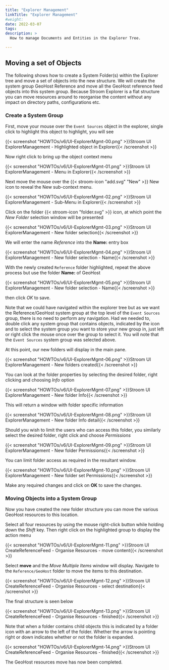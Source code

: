```yaml
---
title: "Explorer Management"
linkTitle: "Explorer Management"
#weight:
date: 2022-03-07
tags: 
description: >
  How to manage Documents and Entities in the Explorer Tree.

---
```


<!-- Created with Stroom v6.1-beta.16  -->

## Moving a set of Objects

The following shows how to create a System Folder(s) within the Explorer tree and move a set of objects into the new structure.
We will create the system group GeoHost Reference and move all the GeoHost reference feed objects into this system group.
Because Stroom Explorer is a flat structure you can move resources around to reorganise the content without any impact on directory paths, configurations etc.


### Create a System Group

First, move your mouse over the `Event Sources` object in the explorer, single click to highlight this object to highlight, you will see

{{< screenshot "HOWTOs/v6/UI-ExplorerMgmt-00.png" >}}Stroom UI ExplorerManagement - Highlighted object in Explorer{{< /screenshot >}}

Now right click to bring up the object context menu

{{< screenshot "HOWTOs/v6/UI-ExplorerMgmt-01.png" >}}Stroom UI ExplorerManagement - Menu in Explorer{{< /screenshot >}}

Next move the mouse over the {{< stroom-icon "add.svg" "New" >}} New icon to reveal the New sub-context menu.

{{< screenshot "HOWTOs/v6/UI-ExplorerMgmt-02.png" >}}Stroom UI ExplorerManagement - Sub-Menu in Explorer{{< /screenshot >}}

Click on the folder {{< stroom-icon "folder.svg" >}} icon, at which point the _New Folder_ selection window will be presented

{{< screenshot "HOWTOs/v6/UI-ExplorerMgmt-03.png" >}}Stroom UI ExplorerManagement - New folder selection{{< /screenshot >}}

We will enter the name _Reference_ into the **Name:** entry box

{{< screenshot "HOWTOs/v6/UI-ExplorerMgmt-04.png" >}}Stroom UI ExplorerManagement - New folder selection - Name{{< /screenshot >}}

With the newly created `Reference` folder highlighted, repeat the above process but use the folder **Name:** of GeoHost

{{< screenshot "HOWTOs/v6/UI-ExplorerMgmt-05.png" >}}Stroom UI ExplorerManagement - New folder selection - Name{{< /screenshot >}}

then click _OK_ to save.

Note that we could have navigated within the explorer tree but as we want the Reference/GeoHost system group at the top level of the `Event Sources` group, there is no need to perform any navigation.
Had we needed to, double click any system group that contains objects, indicated by the   icon and to select the system group you want to store your new group in, just left or right click the mouse once over the group to select it.
You will note that the `Event Sources` system group was selected above.

At this point, our new folders will display in the main pane.

{{< screenshot "HOWTOs/v6/UI-ExplorerMgmt-06.png" >}}Stroom UI ExplorerManagement - New folders created{{< /screenshot >}}

You can look at the folder properties by selecting the desired folder, right clicking and choosing *Info* option

{{< screenshot "HOWTOs/v6/UI-ExplorerMgmt-07.png" >}}Stroom UI ExplorerManagement - New folder Info{{< /screenshot >}}

This will return a window with folder specific information

{{< screenshot "HOWTOs/v6/UI-ExplorerMgmt-08.png" >}}Stroom UI ExplorerManagement - New folder Info detail{{< /screenshot >}}

Should you wish to limit the users who can access this folder, you similarly select the desired folder, right click and choose *Permissions*

{{< screenshot "HOWTOs/v6/UI-ExplorerMgmt-09.png" >}}Stroom UI ExplorerManagement - New folder Permissions{{< /screenshot >}}

You can limit folder access as required in the resultant window. 

{{< screenshot "HOWTOs/v6/UI-ExplorerMgmt-10.png" >}}Stroom UI ExplorerManagement - New folder set Permissions{{< /screenshot >}}

Make any required changes and click on **OK** to save the changes.


### Moving Objects into a System Group

Now you have created the new folder structure you can move the various GeoHost resources to this location.

Select all four resources by using the mouse right-click button while holding down the _Shift_ key.
Then right click on the highlighted group to display the action menu

{{< screenshot "HOWTOs/v6/UI-ExplorerMgmt-11.png" >}}Stroom UI CreateReferenceFeed - Organise Resources - move content{{< /screenshot >}}

Select **move** and the _Move Multiple Items_ window will display.
Navigate to the `Reference/GeoHost` folder to move the items to this destination.

{{< screenshot "HOWTOs/v6/UI-ExplorerMgmt-12.png" >}}Stroom UI CreateReferenceFeed - Organise Resources - select destination{{< /screenshot >}}

The final structure is seen below

{{< screenshot "HOWTOs/v6/UI-ExplorerMgmt-13.png" >}}Stroom UI CreateReferenceFeed - Organise Resources - finished{{< /screenshot >}}

Note that when a folder contains child objects this is indicated by a folder icon with an arrow to the left of the folder.
Whether the arrow is pointing right or down indicates whether or not the folder is expanded.

{{< screenshot "HOWTOs/v6/UI-ExplorerMgmt-14.png" >}}Stroom UI CreateReferenceFeed - Organise Resources - finished{{< /screenshot >}}

The GeoHost resources move has now been completed.
